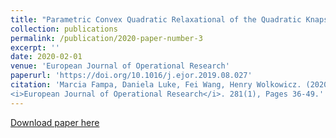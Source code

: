 ```yaml
---
title: "Parametric Convex Quadratic Relaxational of the Quadratic Knapsack Problem"
collection: publications
permalink: /publication/2020-paper-number-3
excerpt: ''
date: 2020-02-01
venue: 'European Journal of Operational Research'
paperurl: 'https://doi.org/10.1016/j.ejor.2019.08.027'
citation: 'Marcia Fampa, Daniela Luke, Fei Wang, Henry Wolkowicz. (2020). &quot; Parametric Convex Quadratic Relaxational of the Quadratic Knapsack Problem. &quot;
<i>European Journal of Operational Research</i>. 281(1), Pages 36-49.'
---
```


[Download paper here](ttps://doi.org/10.1016/j.ejor.2019.08.027)

